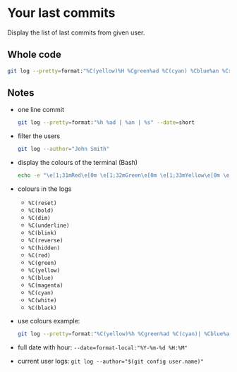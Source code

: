 # Your last commits

Display the list of last commits from given user.

## Whole code

```sh
git log --pretty=format:"%C(yellow)%H %Cgreen%ad %C(cyan) %Cblue%an %Creset %s" --date=format-local:"%Y-%m-%d %H:%M" $*
```

## Notes

* one line commit

  ```sh
  git log --pretty=format:"%h %ad | %an | %s" --date=short
  ```

* filter the users

  ```sh
  git log --author="John Smith"
  ```

* display the colours of the terminal (Bash)

  ```sh
  echo -e "\e[1;31mRed\e[0m \e[1;32mGreen\e[0m \e[1;33mYellow\e[0m \e[1;34mBlue\e[0m \e[1;35mMagenta\e[0m \e[1;36mCyan\e[0m \e[1;37mWhite\e[0m \e[1;30mBlack\e[0m"
  ```

* colours in the logs

  * `%C(reset)`
  * `%C(bold)`
  * `%C(dim)`
  * `%C(underline)`
  * `%C(blink)`
  * `%C(reverse)`
  * `%C(hidden)`
  * `%C(red)`
  * `%C(green)`
  * `%C(yellow)`
  * `%C(blue)`
  * `%C(magenta)`
  * `%C(cyan)`
  * `%C(white)`
  * `%C(black)`

* use colours example:

  ```sh
  git log --pretty=format:"%C(yellow)%h %Cgreen%ad %C(cyan)| %Cblue%an %Creset| %s"
  ```

* full date with hour: `--date=format-local:"%Y-%m-%d %H:%M"`
* current user logs: `git log --author="$(git config user.name)"`
